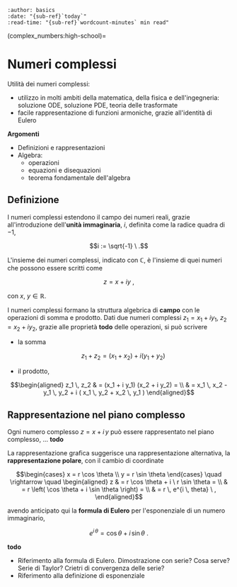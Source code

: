 ```{article-info}
:author: basics
:date: "{sub-ref}`today`"
:read-time: "{sub-ref}`wordcount-minutes` min read"
```

(complex_numbers:high-school)=
# Numeri complessi

Utilità dei numeri complessi:
- utilizzo in molti ambiti della matematica, della fisica e dell'ingegneria: soluzione ODE, soluzione PDE, teoria delle trasformate
- facile rappresentazione di funzioni armoniche, grazie all'identità di Eulero

**Argomenti**
- Definizioni e rappresentazioni
- Algebra:
  - operazioni
  - equazioni e disequazioni
  - teorema fondamentale dell'algebra

## Definizione
I numeri complessi estendono il campo dei numeri reali, grazie all'introduzione dell'**unità immaginaria**, $i$, definita come la radice quadra di $-1$,

$$i := \sqrt{-1} \ .$$

L'insieme dei numeri complessi, indicato con $\mathbb{C}$, è l'insieme di quei numeri che possono essere scritti come 

$$z = x + i y \ ,$$

con $x, \ y \in \mathbb{R}$.

I numeri complessi formano la struttura algebrica di **campo** con le operazioni di somma e prodotto. Dati due numeri complessi $z_1 = x_1 + i y_1$, $z_2 = x_2 + i y_2$, grazie alle proprietà **todo** delle operazioni, si può scrivere

- la somma

   $$z_1 + z_2 = (x_1 + x_2) + i (y_1 + y_2) \ $$

- il prodotto,

$$\begin{aligned}
z_1 \, z_2 & = (x_1 + i y_1) (x_2 + i y_2) = \\
& = x_1 \, x_2 - y_1 \, y_2 + i ( x_1 \, y_2 + x_2 \, y_1 )
\end{aligned}$$

## Rappresentazione nel piano complesso
Ogni numero complesso $z = x + i \, y$ può essere rappresentato nel piano complesso, ... **todo**

La rappresentazione grafica suggerisce una rappresentazione alternativa, la **rappresentazione polare**, con il cambio di coordinate

$$\begin{cases}
x = r \cos \theta \\
y = r \sin \theta
\end{cases} \quad \rightarrow \quad 
\begin{aligned}
z & = r \cos \theta + i \ r \sin \theta = \\
  & = r \left( \cos \theta + i \sin \theta \right) = \\
  & = r \, e^{i \, theta} \ ,
\end{aligned}$$

avendo anticipato qui la **formula di Eulero** per l'esponenziale di un numero immaginario,

$$e^{i \, \theta} = \cos \theta + i \, \sin \theta \ .$$

**todo** 
- Riferimento alla formula di Eulero. Dimostrazione con serie? Cosa serve? Serie di Taylor? Crietri di convergenza delle serie?
- Riferimento alla definizione di esponenziale



